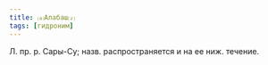 ```yaml
---
title: ⒜Алабаш⒵
tags: [гидроним]
---
```


Л. пр. р. Сары-Су; назв. распространяется и на ее ниж. течение.
